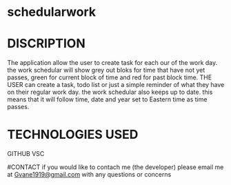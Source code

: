 # schedularwork

# DISCRIPTION
The application allow the user to create task for each our of the work day. the work schedular will show grey out bloks for time that have not yet passes, green for current block of time and red for past block time. THE USER can create a task, todo list or just a simple reminder of what they have on their regular work day. the work schedular also keeps up to date. this means that it will follow time, date and year set to Eastern time as time passes. 

# TECHNOLOGIES USED
GITHUB
VSC

#CONTACT
if you would like to contach me (the developer) please email me at Gvane1919@gmail.com with any questions or concerns
